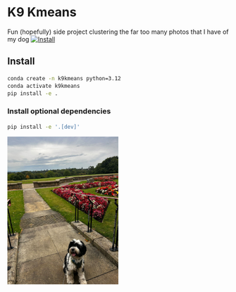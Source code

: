 # K9 Kmeans
Fun (hopefully) side project clustering the far too many photos that I have of my dog
[![Install](https://github.com/sdysch/k9-kmeans/actions/workflows/install.yml/badge.svg)](https://github.com/sdysch/k9-kmeans/actions/workflows/install.yml)
## Install
```bash
conda create -n k9kmeans python=3.12
conda activate k9kmeans
pip install -e .
```

### Install optional dependencies
```bash
pip install -e '.[dev]'
```

<img src="Max.jpg" alt="Max" style="width:50%;">
